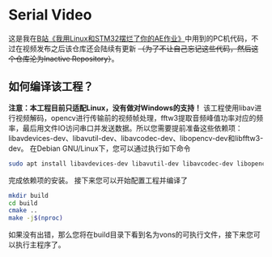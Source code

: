 # Serial Video
这是我在[B站《我用Linux和STM32摆烂了你的AE作业》](https://www.bilibili.com/video/BV1mT41117WZ/?vd_source=d06614fa4579c8370fcab0f85e2d023b)中用到的PC机代码，不过在视频发布之后该仓库还会陆续有更新 ~~（为了不让自己忘记这些代码，然后这个仓库沦为Inactive Repository）~~。

## 如何编译该工程？
**注意：本工程目前只适配Linux，没有做对Windows的支持！**
该工程使用libav进行视频解码，opencv进行传输前的视频帧处理，fftw3提取音频峰值功率对应的频率，最后用文件IO访问串口并发送数据。所以您需要提前准备这些依赖项：libavdevices-dev、libavutil-dev、libavcodec-dev、libopencv-dev和libfftw3-dev。
在Debian GNU/Linux下，您可以通过执行如下命令
```bash
sudo apt install libavdevices-dev libavutil-dev libavcodec-dev libopencv-dev libfftw3-dev
```
完成依赖项的安装。
接下来您可以开始配置工程并编译了
```bash
mkdir build
cd build
cmake ..
make -j$(nproc)
```
如果没有出错，那么您将在build目录下看到名为vons的可执行文件，接下来您可以执行主程序了。
